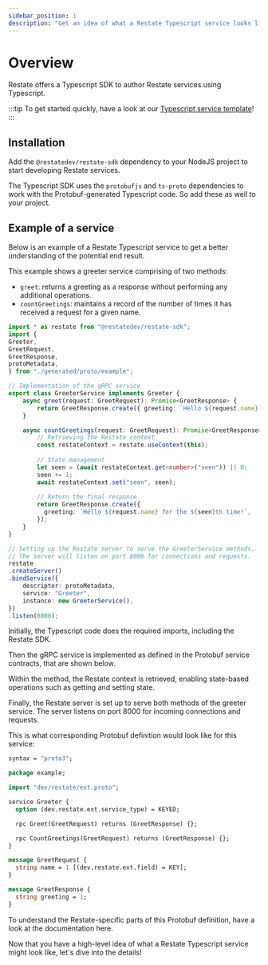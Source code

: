 ```yaml
---
sidebar_position: 1
description: "Get an idea of what a Restate Typescript service looks like."
---
```


# Overview

Restate offers a Typescript SDK to author Restate services using Typescript.

:::tip
To get started quickly, have a look at our [Typescript service template](https://github.com/restatedev/node-template)!
:::

## Installation

Add the `@restatedev/restate-sdk` dependency to your NodeJS project to start developing Restate services. 

The Typescript SDK uses the `protobufjs` and `ts-proto` dependencies to work with the Protobuf-generated Typescript code. 
So add these as well to your project. 

## Example of a service
Below is an example of a Restate Typescript service to get a better understanding of the potential end result. 

This example shows a greeter service comprising of two methods:
- `greet`: returns a greeting as a response without performing any additional operations. 
- `countGreetings`: maintains a record of the number of times it has received a request for a given name.

```typescript
import * as restate from "@restatedev/restate-sdk";
import {
Greeter,
GreetRequest,
GreetResponse,
protoMetadata,
} from "./generated/proto/example";

// Implementation of the gRPC service
export class GreeterService implements Greeter {
    async greet(request: GreetRequest): Promise<GreetResponse> {
        return GreetResponse.create({ greeting: `Hello ${request.name}` });
    }

    async countGreetings(request: GreetRequest): Promise<GreetResponse> {
        // Retrieving the Restate context
        const restateContext = restate.useContext(this);
    
        // State management
        let seen = (await restateContext.get<number>("seen")) || 0;
        seen += 1;
        await restateContext.set("seen", seen);
    
        // Return the final response
        return GreetResponse.create({
          greeting: `Hello ${request.name} for the ${seen}th time!`,
        });
    }
}

// Setting up the Restate server to serve the GreeterService methods.
// The server will listen on port 8000 for connections and requests.
restate
.createServer()
.bindService({
    descriptor: protoMetadata,
    service: "Greeter",
    instance: new GreeterService(),
})
.listen(8000);
```


Initially, the Typescript code does the required imports, including the Restate SDK.

Then the gRPC service is implemented as defined in the Protobuf service contracts, that are shown below.

Within the method, the Restate context is retrieved, enabling state-based operations such as getting and setting state.

Finally, the Restate server is set up to serve both methods of the greeter service.
The server listens on port 8000 for incoming connections and requests.

This is what corresponding Protobuf definition would look like for this service:

```protobuf
syntax = "proto3";

package example;

import "dev/restate/ext.proto";

service Greeter {
  option (dev.restate.ext.service_type) = KEYED;

  rpc Greet(GreetRequest) returns (GreetResponse) {};

  rpc CountGreetings(GreetRequest) returns (GreetResponse) {};
}

message GreetRequest {
  string name = 1 [(dev.restate.ext.field) = KEY];
}

message GreetResponse {
  string greeting = 1;
}
```


To understand the Restate-specific parts of this Protobuf definition, have a look at the documentation here.  

[//]: # (TODO Add link)

Now that you have a high-level idea of what a Restate Typescript service might look like, let's dive into the details! 